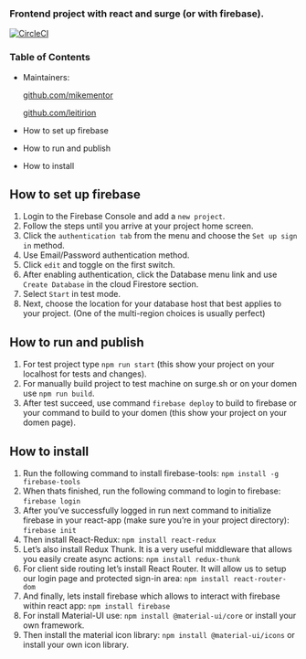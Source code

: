 
### Frontend project with react and surge (or with firebase).
[![CircleCI](https://circleci.com/gh/Leitirion/My-circleci-cypress-ui-automation.svg?style=svg)](https://circleci.com/gh/Leitirion/My-circleci-cypress-ui-automation)

### Table of Contents

- Maintainers:

  [github.com/mikementor](https://github.com/mikementor)

  	
		
  [github.com/leitirion](https://github.com/leitirion)
- How to set up firebase	 
- How to run and publish
- How to install

## How to set up firebase
1. Login to the Firebase Console and add a ```new project```. 
2. Follow the steps until you arrive at your project home screen. 
3. Click the ```authentication tab``` from the menu and choose the ```Set up sign in``` method.
4. Use Email/Password authentication method. 
5. Click ```edit``` and toggle on the first switch.
6. After enabling authentication, click the Database menu link and use ```Create Database``` in the cloud Firestore section.
7. Select ```Start``` in test mode.
8. Next, choose the location for your database host that best applies to your project. (One of the multi-region choices is usually perfect)

## How to run and publish
1. For test project type ```npm run start``` (this show your project on your localhost for tests and changes).
2. For manually build project to test machine on surge.sh or on your domen use ```npm run build```.
3. After test succeed, use command ```firebase deploy``` to build to firebase or your command to build to your domen (this show your project on your domen page).

## How to install
1. Run the following command to install firebase-tools:
```npm install -g firebase-tools```
2. When thats finished, run the following command to login to firebase:
```firebase login```
3. After you’ve successfully logged in run next command to initialize firebase in your react-app (make sure you’re in your project directory):
```firebase init```
4. Then install React-Redux:
```npm install react-redux```
5. Let’s also install Redux Thunk. It is a very useful middleware that allows you easily create async actions:
```npm install redux-thunk```
6. For client side routing let’s install React Router. It will allow us to setup our login page and protected sign-in area:
```npm install react-router-dom```
7. And finally, lets install firebase which allows to interact with firebase within react app:
```npm install firebase```
8. For install Material-UI use:
```npm install @material-ui/core``` or install your own framework.
9. Then install the material icon library:
```npm install @material-ui/icons``` or install your own icon library.
